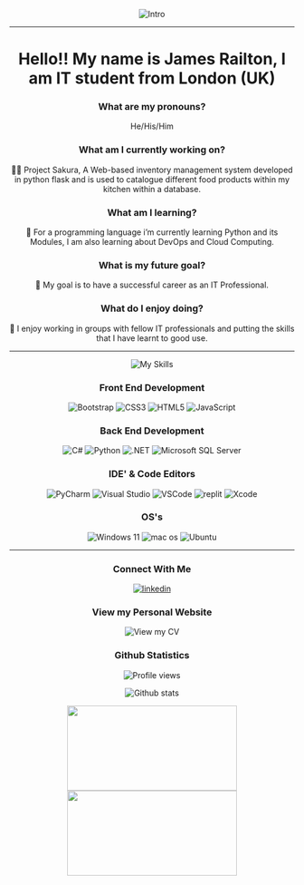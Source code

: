 <div align="center">

![Intro](https://readme-typing-svg.demolab.com?font=Press+Start+2P&size=15&duration=500&pause=100&color=58C500FF&center=true&vCenter=true&multiline=true&repeat=false&width=435&height=100&lines=Hello!;My+Name+Is+James+Railton;And;And+Welcome+To+My+GitHub!!!)

---
# Hello!! My name is James Railton, I am IT student from London (UK)

### What are my pronouns?

He/His/Him

### What am I currently working on?

👨‍💻 Project Sakura, A Web-based inventory management system developed in python flask and is used to catalogue different food products within my kitchen within a database.

### What am I learning?

📖 For a programming language i’m currently learning Python and its Modules, I am also learning about DevOps and Cloud Computing.

### What is my future goal?

🏁 My goal is to have a successful career as an IT Professional.

### What do I enjoy doing?

👥 I enjoy working in groups with fellow IT professionals and putting the skills that I have learnt to good use.

---

![My Skills](https://github-readme-stats.vercel.app/api/top-langs/?username=jamesrailton23&theme=tokyonight&layout=compact)

### Front End Development

![Bootstrap](https://img.shields.io/badge/Bootstrap-563D7C?style=for-the-badge&logo=bootstrap&logoColor=white)
![CSS3](https://img.shields.io/badge/CSS3-1572B6?style=for-the-badge&logo=css3&logoColor=white)
![HTML5](https://img.shields.io/badge/HTML5-E34F26?style=for-the-badge&logo=html5&logoColor=white)
![JavaScript](https://img.shields.io/badge/JavaScript-323330?style=for-the-badge&logo=javascript&logoColor=F7DF1E)

### Back End Development

![C#](https://img.shields.io/badge/C%23-239120?style=for-the-badge&logo=c-sharp&logoColor=white)
![Python](https://img.shields.io/badge/Python-FFD43B?style=for-the-badge&logo=python&logoColor=blue)
![.NET](https://img.shields.io/badge/.NET-512BD4?style=for-the-badge&logo=dotnet&logoColor=white)
![Microsoft SQL Server](https://img.shields.io/badge/Microsoft%20SQL%20Server-CC2927?style=for-the-badge&logo=microsoft%20sql%20server&logoColor=white)

### IDE' & Code Editors

![PyCharm](https://img.shields.io/badge/PyCharm-000000.svg?&style=for-the-badge&logo=PyCharm&logoColor=white)
![Visual Studio](https://img.shields.io/badge/Visual_Studio-5C2D91?style=for-the-badge&logo=visual%20studio&logoColor=white)
![VSCode](https://img.shields.io/badge/VSCode-0078D4?style=for-the-badge&logo=visual%20studio%20code&logoColor=white)
![replit](https://img.shields.io/badge/replit-667881?style=for-the-badge&logo=replit&logoColor=white)
![Xcode](https://img.shields.io/badge/Xcode-007ACC?style=for-the-badge&logo=Xcode&logoColor=white)

### OS's

![Windows 11](https://img.shields.io/badge/Windows_11-0078d4?style=for-the-badge&logo=windows-11&logoColor=white)
![mac os](https://img.shields.io/badge/mac%20os-000000?style=for-the-badge&logo=apple&logoColor=white)
![Ubuntu](https://img.shields.io/badge/Ubuntu-E95420?style=for-the-badge&logo=ubuntu&logoColor=white)

---

### Connect With Me

[![linkedin](https://img.shields.io/badge/linkedin-%231E77B5.svg?&style=for-the-badge&logo=linkedin&logoColor=white)](https://www.linkedin.com/in/james-railton/)

### View my Personal Website

![View my CV](https://img.shields.io/badge/View_my_CV-grey?style=for-the-badge&logo=About.me&logoColor=white)

### Github Statistics

![Profile views](https://komarev.com/ghpvc/?username=jamesrailton23&&style=flat-square)

![Github stats](https://github-readme-stats.vercel.app/api?username=jamesrailton23&show_icons=true&count_private=true&hide_border=true)

<p float="left">
  <img src="https://www.cddft.nhs.uk/imageGen.ashx?image=%2fmedia%2f612241%2fthankutostaff+(2).jpg" width="300" height="150" />
  <a href="https://ibb.co/416GyC8"><img src="https://i.ibb.co/416GyC8/lgbt-heart-flag-poster.jpg" width="300" height="150" /></a>
</p>

</div>
